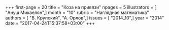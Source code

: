 +++
first-page = 20
title = "Коза на привязи"
npages = 5
illustrators = [ "Ануш Микаелян",]
month = "10"
rubric = "Наглядная математика"
authors = [ "В. Крупский", "А. Орлов",]
issues = [ "2014_10",]
year = "2014"
date = "2017-04-24T15:37:58+03:00"
+++
